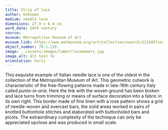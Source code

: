 ```yaml
---
title: Strip of lace
author: Unknown 
medium: needle lace
dimensions: 27.9 x 6.4 cm. 
work_date: 16th century
source: 
museum: Metropolitan Museum of Art
museum_link: https://www.metmuseum.org/art/collection/search/212345?searchField=All&amp;sortBy=Relevance&amp;ft=79.1.139&amp;offset=0&amp;rpp=20&amp;pos=1
object_number: 79.1.139.
image: ../assets/images/labor/lacemakers.jpg
image_alt: Alt test tk
orientation: horiz
---
```


This exquisite example of Italian needle lace is one of the oldest in the collection of the Metropolitan Museum of Art. This geometric cutwork is characteristic of the free-flowing patterns made in late-16th century Italy called _punto-in-aria_. Here the link with the woven ground has been broken and lace turns from trimming or means of surface decoration into a fabric in its own right. This border made of fine linen with a rose pattern shows a grid of needle-woven and overcast bars, the solid areas worked in pairs of knotted buttonhole stitches and elaborated with buttonholed bars and picots. The extraordinary complexity of the technique can only be appreciated upclose and was produced in small scale.  

